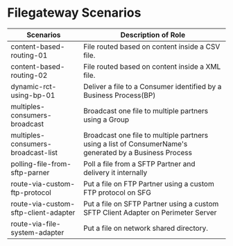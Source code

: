 # Filegateway Scenarios

| Scenarios                           |            Description of Role                                          |
|-------------------------------------|-------------------------------------------------------------------------|
| content-based-routing-01            | File routed based on content inside a CSV file. |
| content-based-routing-02            | File routed based on content inside a XML file. |
| dynamic-rct-using-bp-01             | Deliver a file to a Consumer identified by a Business Process(BP)|
| multiples-consumers-broadcast       | Broadcast one file to multiple partners using a Group|
| multiples-consumers-broadcast-list  | Broadcast one file to multiple partners using a list of ConsumerName's generated by a Business Process|
| polling-file-from-sftp-parner       | Poll a file from a SFTP Partner and delivery it internally  |
| route-via-custom-ftp-protocol       | Put a file on FTP Partner using a custom FTP protocol on SFG |
| route-via-custom-sftp-client-adapter| Put a file on SFTP Partner using a custom SFTP Client Adapter on Perimeter Server|
| route-via-file-system-adapter       | Put a file on network shared directory.|
